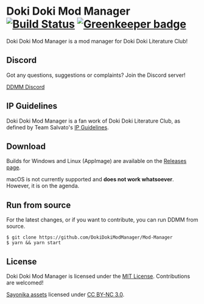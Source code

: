 # Doki Doki Mod Manager [![Build Status](https://travis-ci.org/DokiDokiModManager/Mod-Manager.svg?branch=master)](https://travis-ci.org/DokiDokiModManager/Mod-Manager) [![Greenkeeper badge](https://badges.greenkeeper.io/DokiDokiModManager/Mod-Manager.svg)](https://greenkeeper.io/)

Doki Doki Mod Manager is a mod manager for Doki Doki Literature Club!

## Discord

Got any questions, suggestions or complaints? Join the Discord server!

[DDMM Discord](https://discord.me/modmanager)

## IP Guidelines

Doki Doki Mod Manager is a fan work of Doki Doki Literature Club, as defined by Team Salvato's [IP Guidelines](http://teamsalvato.com/ip-guidelines/).

## Download

Builds for Windows and Linux (AppImage) are available on the [Releases page](https://github.com/DokiDokiModManager/Mod-Manager/releases).

macOS is not currently supported and **does not work whatsoever**. However, it is on the agenda.

## Run from source

For the latest changes, or if you want to contribute, you can run DDMM from source.

    $ git clone https://github.com/DokiDokiModManager/Mod-Manager
    $ yarn && yarn start

## License

Doki Doki Mod Manager is licensed under the [MIT License](LICENSE.txt). Contributions are welcomed!

[Sayonika assets](https://github.com/Sayo-nika/Press) licensed under [CC BY-NC 3.0](https://github.com/Sayo-nika/Press/blob/master/LICENSE).